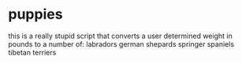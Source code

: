 # puppies
this is a really stupid script that converts a user determined weight in pounds to a number of:
labradors
german shepards
springer spaniels
tibetan terriers
